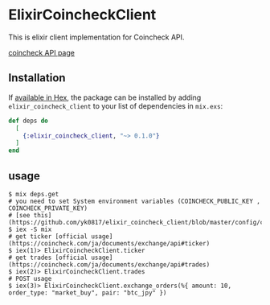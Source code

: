 # ElixirCoincheckClient

This is elixir client implementation for Coincheck API.

[coincheck API page](https://coincheck.com/ja/documents/exchange/api)

## Installation

If [available in Hex](https://hex.pm/docs/publish), the package can be installed
by adding `elixir_coincheck_client` to your list of dependencies in `mix.exs`:

```elixir
def deps do
  [
    {:elixir_coincheck_client, "~> 0.1.0"}
  ]
end
```


## usage

```
$ mix deps.get
# you need to set System environment variables (COINCHECK_PUBLIC_KEY , COINCHECK_PRIVATE_KEY)
# [see this](https://github.com/yk0817/elixir_coincheck_client/blob/master/config/config.exs#L4)
$ iex -S mix
# get ticker [official usage](https://coincheck.com/ja/documents/exchange/api#ticker)
$ iex(1)> ElixirCoincheckClient.ticker
# get trades [official usage](https://coincheck.com/ja/documents/exchange/api#trades)
$ iex(2)> ElixirCoincheckClient.trades
# POST usage
$ iex(3)> ElixirCoincheckClient.exchange_orders(%{ amount: 10, order_type: "market_buy", pair: "btc_jpy" }) 
```